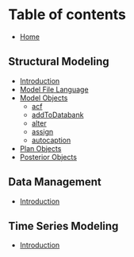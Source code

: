 # Table of contents

* [Home](README.md)

## Structural Modeling

* [Introduction](structural-modeling/introduction.md)
* [Model File Language](structural-modeling/model-file-language.md)
* [Model Objects](structural-modeling/model-objects/README.md)
  <!-- Start Model -->
  * [acf](structural-modeling/model-objects/acf.md)
  * [addToDatabank](structural-modeling/model-objects/addToDatabank.md)
  * [alter](structural-modeling/model-objects/alter.md)
  * [assign](structural-modeling/model-objects/assign.md)
  * [autocaption](structural-modeling/model-objects/autocaption.md)
  <!-- End Model -->
* [Plan Objects](structural-modeling/plan-objects.md)
* [Posterior Objects](structural-modeling/posterior-objects.md)

## Data Management

* [Introduction](data-management/introduction.md)

## Time Series Modeling

* [Introduction](time-series-modeling/introduction.md)

